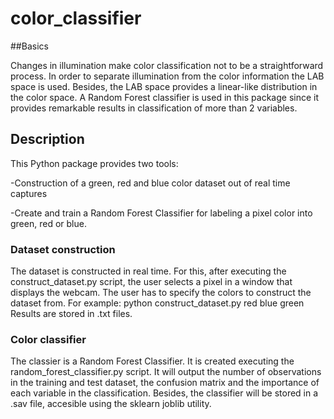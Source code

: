 # color_classifier 
##Basics

Changes in illumination make color classification not to be a straightforward process. In order to separate illumination from the color information the LAB space is used. Besides, the LAB space provides a linear-like distribution in the color space.
A Random Forest classifier is used in this package since it provides remarkable results in classification of more than 2 variables.

## Description
This Python package provides two tools:

-Construction of a green, red and blue color dataset out of real time captures

-Create and train a Random Forest Classifier for labeling a pixel color into green, red or blue.

### Dataset construction

The dataset is constructed in real time. For this, after executing the construct_dataset.py script, the user selects a pixel in a window that displays the webcam. 
The user has to specify the colors to construct the dataset from. For example:
python construct_dataset.py red blue green
Results are stored in .txt files.

### Color classifier

The classier is a Random Forest Classifier. It is created executing the random_forest_classifier.py script.
It will output the number of observations in the training and test dataset, the confusion matrix and the importance of each variable in the classification. Besides, the classifier will be stored in a .sav file, accesible using the sklearn joblib utility.

